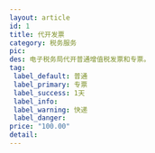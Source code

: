 ```yaml
---
layout: article
id: 1
title: 代开发票
category: 税务服务
pic: 
des: 电子税务局代开普通增值税发票和专票。
tag: 
 label_default: 普通
 label_primary: 专票
 label_success: 1天
 label_info: 
 label_warning: 快递
 label_danger: 
price: "100.00" 
detail: 
---
```


